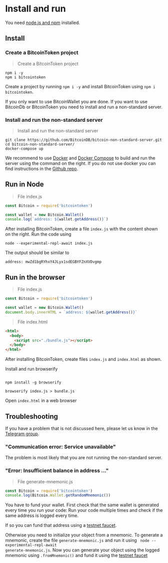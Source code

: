 # Install and run

You need <a href="https://docs.npmjs.com/downloading-and-installing-node-js-and-npm">node.js and npm</a> installed.

## Install

### Create a BitcoinToken project

> Create a BitcoinToken project

````terminal
npm i -y
npm i bitcointoken
````

Create a project by running <code>npm i -y</code> and install BitcoinToken using <code>npm i bitcointoken</code>.

If you only want to use BitcoinWallet you are done. If you want to use BitcoinDb or BitcoinToken you need to install and run a non-standard server.


### Install and run the non-standard server

> Install and run the non-standard server

````terminal
git clone https://github.com/BitcoinDB/bitcoin-non-standard-server.git
cd bitcoin-non-standard-server/
docker-compose up
````

We recommend to use <a href="https://www.docker.com/">Docker</a> and <a href="https://docs.docker.com/compose/">Docker Compose</a> to build and run the server using the command on the right. If you do not use docker you can find instructions in the <a href="https://github.com/the-bitcoin-token/bitcoin-non-standard-server">Github repo</a>.

## Run in Node

> File index.js

````javascript
const Bitcoin = require('bitcointoken')

const wallet = new Bitcoin.Wallet()
console.log(`address: ${wallet.getAddress()}`)
````

After installing BitcoinToken, create a file <code>index.js</code> with the content shown on the right. Run the code using

`node --experimental-repl-await index.js`

The output should be similar to

<code>address: mwZd1bgRYhxY4JLyx1sdEGBYFZnXVDvgmp</code>

<!--
## Run in the browser

> File index.js

````javascript
const Bitcoin = require('bitcointoken')

const wallet = new Bitcoin.Wallet()
document.body.innerHTML = `address: ${wallet.getAddress()}`
````

> File index.html

````html
<html>
  <body>
    <script src="./index.js"></script>
  </body>
</html>
````

Install <a href="https://parceljs.org">Parcel</a> using `npm install -g parcel-bundler`.

Create a files `index.js` and `index.html` in an empty folder.

Start the server using `parcel index.html`. The website will be rendered at <a href="http://localhost:1234/">http://localhost:1234/</a>.
-->

## Run in the browser

> File index.js

````javascript
const Bitcoin = require('bitcointoken')

const wallet = new Bitcoin.Wallet()
document.body.innerHTML = `address: ${wallet.getAddress()}`
````

> File index.html

````html
<html>
  <body>
    <script src="./bundle.js"></script>
  </body>
</html>
````

After installing BitcoinToken, create files <code>index.js</code> and <code>index.html</code> as shown.

Install and run browserify

<code>
npm install -g browserify<br />
browserify index.js > bundle.js
</code>

Open <code>index.html</code> in a web browser


## Troubleshooting

If you have a problem that is not discussed here, please let us know in the <a href="https://t.me/joinchat/FMrjOUWRuUkNuIt7zJL8tg">Telegram group</a>.

### "Communication error: Service unavailable"

The problem is most likely that you are not running the non-standard server.

### "Error: Insufficient balance in address ..."

> File generate-mnemonic.js

````javascript
const Bitcoin = require('bitcointoken')
console.log(Bitcoin.Wallet.getRandomMnemonic())
````

You have to fund your wallet. First check that the same wallet is generated every time you run your code: Run your code multiple times and check if the  same address is logged every time.


If so you can fund that address using a [testnet faucet](https://coinfaucet.eu/en/bch-testnet/).

Otherwise you need to initialize your object from a mnemonic. To generate a mnemonic, create the file <code>generate-mnemonic.js</code> and run it using <code> node --experimental-repl-await generate-mnemonic.js</code>. Now you can generate your object using the logged mnemonic using <code>.fromMnemonic()</code> and fund it using the [testnet faucet](https://coinfaucet.eu/en/bch-testnet/)